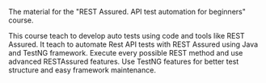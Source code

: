 The material for the "REST Assured. API test automation for beginners" course.

This course teach to develop auto tests using code and tools like REST Assured. It teach to automate Rest API tests with REST Assured using Java and TestNG framework. Execute every possible REST method and use advanced RESTAssured features. Use TestNG features for better test structure and easy framework maintenance.
